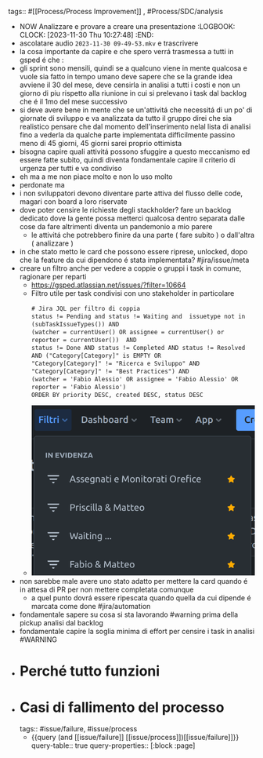 tags:: #[[Process/Process Improvement]] , #Process/SDC/analysis

- NOW Analizzare e provare a creare una presentazione
  :LOGBOOK:
  CLOCK: [2023-11-30 Thu 10:27:48]
  :END:
- ascolatare audio `2023-11-30 09-49-53.mkv` e trascrivere
- la cosa importante da capire e che spero verrá trasmessa a tutti in gsped é che :
- gli sprint sono mensili, quindi se a qualcuno viene in mente qualcosa e vuole sia fatto in tempo umano deve sapere che se la grande idea avviene il 30 del mese, deve censirla in analisi a tutti i costi e non un giorno di piu rispetto alla riunione in cui si prelevano i task dal backlog che é il 1mo del mese successivo
- si deve avere bene in mente che se un'attivitá che necessitá di un po' di giornate di sviluppo e va analizzata da tutto il gruppo direi che sia realistico pensare che dal momento dell'inserimento nelal lista di analisi fino a vederla da qualche parte implementata difficilmente passino meno di 45 giorni, 45 giorni sarei proprio ottimista
- bisogna capire quali attivitá possono sfuggire a questo meccanismo ed essere fatte subito, quindi diventa fondamentale capire il criterio di urgenza per tutti e va condiviso
- eh ma a me non piace molto e non lo uso molto
- perdonate ma
- i non sviluppatori devono diventare parte attiva  del flusso delle code, magari con board a loro riservate
- dove poter censire le richieste degli stackholder? fare un backlog dedicato dove la gente possa metterci qualcosa dentro separata dalle cose da fare altrimenti diventa un pandemonio a mio parere
	- le attivitá che potrebbero finire da una parte ( fare subito ) o dall'altra ( analizzare )
- in che stato metto le card che possono essere riprese, unlocked, dopo che la feature da cui dipendono é stata implementata? #jira/issue/meta
- creare un filtro anche per vedere a coppie o gruppi i task in comune, ragionare per reparti
	- https://gsped.atlassian.net/issues/?filter=10664
	- Filtro utile per task condivisi con uno stakeholder in particolare
	  ```
	  # Jira JQL per filtro di coppia
	  status != Pending and status != Waiting and  issuetype not in (subTaskIssueTypes()) AND 
	  (watcher = currentUser() OR assignee = currentUser() or reporter = currentUser())  AND 
	  status != Done AND status != Completed AND status != Resolved AND ("Category[Category]" is EMPTY OR 
	  "Category[Category]" != "Ricerca e Sviluppo" AND "Category[Category]" != "Best Practices") AND 
	  (watcher = 'Fabio Alessio' OR assignee = 'Fabio Alessio' OR reporter = 'Fabio Alessio')  
	  ORDER BY priority DESC, created DESC, status DESC
	  ```
	- ![image.png](../assets/image_1701338305597_0.png)
- non sarebbe male avere uno stato adatto per mettere la card quando é in attesa di PR per non mettere completata comunque
	- a quel punto dovrá essere ripescata quando quella da cui dipende é marcata come done #jira/automation
- fondamentale sapere su cosa si sta lavorando #warning prima della pickup analisi dal backlog
- fondamentale capire la soglia minima di effort per censire i task in analisi #WARNING
- # Perché tutto funzioni
- # Casi di fallimento del processo
  tags:: #issue/failure, #issue/process
	- {{query (and [[issue/failure]] [[issue/process]])[[issue/failure]]}}
	  query-table:: true
	  query-properties:: [:block :page]